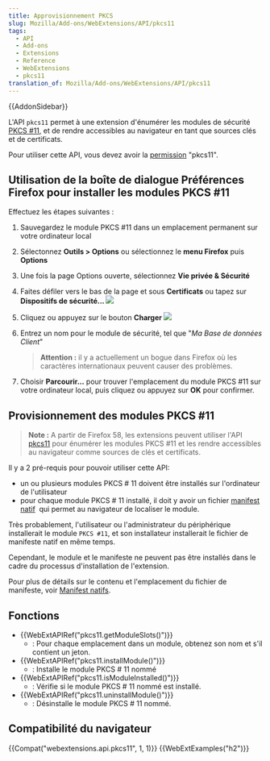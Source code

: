 ```yaml
---
title: Approvisionnement PKCS
slug: Mozilla/Add-ons/WebExtensions/API/pkcs11
tags:
  - API
  - Add-ons
  - Extensions
  - Reference
  - WebExtensions
  - pkcs11
translation_of: Mozilla/Add-ons/WebExtensions/API/pkcs11
---
```

{{AddonSidebar}}

L'API `pkcs11` permet à une extension d'énumérer les modules de sécurité [PKCS #11](https://en.wikipedia.org/wiki/PKCS_11), et de rendre accessibles au navigateur en tant que sources clés et de certificats.

Pour utiliser cette API, vous devez avoir la [permission](/fr/Add-ons/WebExtensions/manifest.json/permissions) "pkcs11".

## Utilisation de la boîte de dialogue Préférences Firefox pour installer les modules PKCS #11

Effectuez les étapes suivantes :

1.  Sauvegardez le module PKCS #11 dans un emplacement permanent sur votre ordinateur local
2.  Sélectonnez **Outils > Options** ou sélectionnez le **menu Firefox** puis **Options**
3.  Une fois la page Options ouverte, sélectionnez **Vie privée & Sécurité**
4.  Faites défiler vers le bas de la page et sous **Certificats** ou tapez sur **Dispositifs de sécurité...
    ![](device_manager.png)**
5.  Cliquez ou appuyez sur le bouton **Charger**
    ![](load_device_driver.png)
6.  Entrez un nom pour le module de sécurité, tel que "_Ma Base de données Client_"

    > **Attention :** il y a actuellement un bogue dans Firefox où les caractères internationaux peuvent causer des problèmes.

7.  Choisir **Parcourir...** pour trouver l'emplacement du module PKCS #11 sur votre ordinateur local, puis cliquez ou appuyez sur **OK** pour confirmer.

<!---->

## Provisionnement des modules PKCS #11

> **Note :** A partir de Firefox 58, les extensions peuvent utiliser l'API [pkcs11](/fr/Add-ons/WebExtensions/API/pkcs11) pour énumérer les modules PKCS #11 et les rendre accessibles au navigateur comme sources de clés et certificats.

Il y a 2 pré-requis pour pouvoir utiliser cette API:

- un ou plusieurs modules PKCS # 11 doivent être installés sur l'ordinateur de l'utilisateur
- pour chaque module PKCS # 11 installé, il doit y avoir un fichier [manifest natif](/fr/Add-ons/WebExtensions/manifests_native)  qui permet au navigateur de localiser le module.

Très probablement, l'utilisateur ou l'administrateur du périphérique installerait le module `PKCS #11`, et son installateur installerait le fichier de manifeste natif en même temps.

Cependant, le module et le manifeste ne peuvent pas être installés dans le cadre du processus d'installation de l'extension.

Pour plus de détails sur le contenu et l'emplacement du fichier de manifeste, voir [Manifest natifs](/fr/Add-ons/WebExtensions/Native_manifests).

## Fonctions

- {{WebExtAPIRef("pkcs11.getModuleSlots()")}}
  - : Pour chaque emplacement dans un module, obtenez son nom et s'il contient un jeton.
- {{WebExtAPIRef("pkcs11.installModule()")}}
  - : Installe le module PKCS # 11 nommé
- {{WebExtAPIRef("pkcs11.isModuleInstalled()")}}
  - : Vérifie si le module PKCS # 11 nommé est installé.
- {{WebExtAPIRef("pkcs11.uninstallModule()")}}
  - : Désinstalle le module PKCS # 11 nommé.

## Compatibilité du navigateur

{{Compat("webextensions.api.pkcs11", 1, 1)}} {{WebExtExamples("h2")}}
